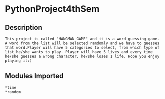 # PythonProject4thSem

## Description
```
This project is called "HANGMAN GAME" and it is a word guessing game. A word from the list will be selected ramdomly and we have to guesses that word.Player will have 5 categories to select, from which type of list he/she wants to play. Player will have 5 lives and every time he/she guesses a wrong character, he/she loses 1 life. Hope you enjoy playing it:)
```

## Modules Imported
```
*time
*random
```
